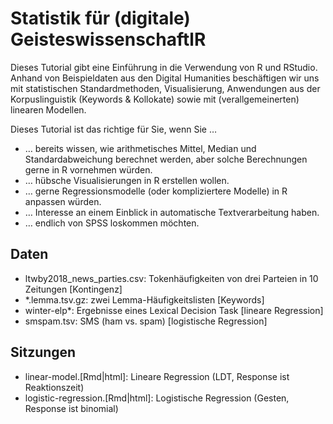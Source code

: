 # Statistik für (digitale) GeisteswissenschaftlR

Dieses Tutorial gibt eine Einführung in die Verwendung von R und RStudio. Anhand von Beispieldaten aus den Digital Humanities beschäftigen wir uns mit statistischen Standardmethoden, Visualisierung, Anwendungen aus der Korpuslinguistik (Keywords & Kollokate) sowie mit (verallgemeinerten) linearen Modellen.

Dieses Tutorial ist das richtige für Sie, wenn Sie …
- … bereits wissen, wie arithmetisches Mittel, Median und Standardabweichung berechnet werden, aber solche Berechnungen gerne in R vornehmen würden.
- … hübsche Visualisierungen in R erstellen wollen.
- … gerne Regressionsmodelle (oder kompliziertere Modelle) in R anpassen würden.
- … Interesse an einem Einblick in automatische Textverarbeitung haben.
- … endlich von SPSS loskommen möchten.

## Daten
- ltwby2018_news_parties.csv: Tokenhäufigkeiten von drei Parteien in 10 Zeitungen [Kontingenz]
- *.lemma.tsv.gz: zwei Lemma-Häufigkeitslisten [Keywords]
- winter-elp*: Ergebnisse eines Lexical Decision Task [lineare Regression]
- smspam.tsv: SMS (ham vs. spam) [logistische Regression]

## Sitzungen
- linear-model.[Rmd|html]: Lineare Regression (LDT, Response ist Reaktionszeit)
- logistic-regression.[Rmd|html]: Logistische Regression (Gesten, Response ist binomial)
